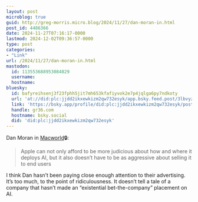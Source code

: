 ```yaml
---
layout: post
microblog: true
guid: http://greg-morris.micro.blog/2024/11/27/dan-moran-in.html
post_id: 4486366
date: 2024-11-27T07:16:17-0000
lastmod: 2024-12-02T09:36:57-0000
type: post
categories:
- "Link"
url: /2024/11/27/dan-moran-in.html
mastodon:
  id: 113553688953084829
  username: 
  hostname: 
bluesky:
  id: bafyreihsenj3f23fphh5jit7mh653kfafiyvok2e7p4jqlga6py7ndkoty
  url: 'at://did:plc:jjdd2ikxewkizm2qw732esyk/app.bsky.feed.post/3lbvyzbvpni2f'
  link: 'https://bsky.app/profile/did:plc:jjdd2ikxewkizm2qw732esyk/post/3lbvyzbvpni2f'
  handle: gr36.com
  hostname: bsky.social
  did: 'did:plc:jjdd2ikxewkizm2qw732esyk'
---
```

<p>Dan Moran in <a href="https://apple.news/ArhuZw0w-QVu2O6bhyX_A-g">Macworld</a>🔒:</p>
<blockquote>
<p>Apple can not only afford to be more judicious about how and where it deploys AI, but it also doesn’t have to be as aggressive about selling it to end users</p>
</blockquote>
<p>I think Dan hasn’t been paying close enough attention to their advertising. It’s too much, to the point of ridiculousness. It doesn’t tell a tale of a company that hasn’t made an “existential bet-the-company” placement on AI.</p>
